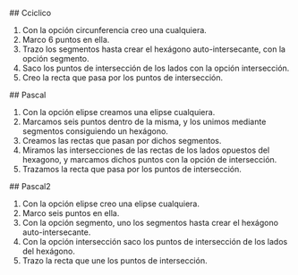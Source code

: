 
## Cciclico

1. Con la opción circunferencia creo una cualquiera.
2. Marco 6 puntos en ella.
3. Trazo los segmentos hasta crear el hexágono auto-intersecante, con la opción segmento.
4. Saco los puntos de intersección de los lados con la opción intersección.
5. Creo la recta que pasa por los puntos de intersección.


## Pascal

1. Con la opción elipse creamos una elipse cualquiera.
2. Marcamos seis puntos dentro de la misma, y los unimos mediante segmentos consiguiendo
un hexágono.
3. Creamos las rectas que pasan por dichos segmentos. 
4. Miramos las intersecciones de las rectas de los lados opuestos del hexagono, y marcamos
 dichos puntos con la opción de intersección.
5. Trazamos la recta que pasa por los puntos de intersección.

## Pascal2

1. Con la opción elipse creo una elipse cualquiera.
2. Marco seis puntos en ella.
3. Con la opción segmento, uno los segmentos hasta crear el hexágono auto-intersecante.
4. Con la opción intersección saco los puntos de intersección de los lados del hexágono.
5. Trazo la recta que une los puntos de intersección.